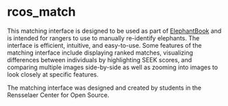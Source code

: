 # rcos_match

This matching interface is designed to be used as part of [ElephantBook](https://github.com/kulits/ElephantBook) and is intended for rangers to use to manually re-identify elephants. The interface is efficient, intuitive, and easy-to-use. Some features of the matching interface include displaying ranked matches, visualizing differences between individuals by highlighting SEEK scores, and comparing multiple images side-by-side as well as zooming into images to look closely at specific features.

The matching interface was designed and created by students in the Rensselaer Center for Open Source.
